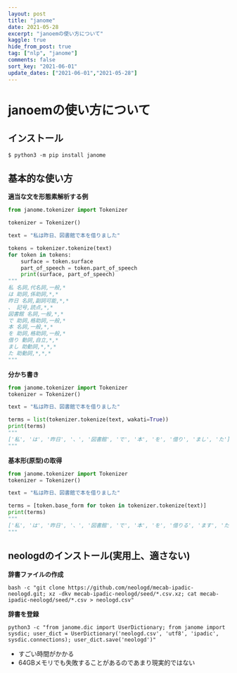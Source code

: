 ```yaml
---
layout: post
title: "janome"
date: 2021-05-28
excerpt: "janoemの使い方について"
kaggle: true
hide_from_post: true
tag: ["nlp", "janome"]
comments: false
sort_key: "2021-06-01"
update_dates: ["2021-06-01","2021-05-28"]
---
```


# janoemの使い方について

## インストール

```console
$ python3 -m pip install janome
```

## 基本的な使い方

**適当な文を形態素解析する例**  
```python
from janome.tokenizer import Tokenizer

tokenizer = Tokenizer()

text = "私は昨日、図書館で本を借りました"

tokens = tokenizer.tokenize(text)
for token in tokens:
    surface = token.surface
    part_of_speech = token.part_of_speech
    print(surface, part_of_speech)
"""
私 名詞,代名詞,一般,*
は 助詞,係助詞,*,*
昨日 名詞,副詞可能,*,*
、 記号,読点,*,*
図書館 名詞,一般,*,*
で 助詞,格助詞,一般,*
本 名詞,一般,*,*
を 助詞,格助詞,一般,*
借り 動詞,自立,*,*
まし 助動詞,*,*,*
た 助動詞,*,*,*
"""
```

**分かち書き**
```python
from janome.tokenizer import Tokenizer
tokenizer = Tokenizer()

text = "私は昨日、図書館で本を借りました"

terms = list(tokenizer.tokenize(text, wakati=True))
print(terms)
"""
['私', 'は', '昨日', '、', '図書館', 'で', '本', 'を', '借り', 'まし', 'た']
"""
```

**基本形(原型)の取得**
```python
from janome.tokenizer import Tokenizer
tokenizer = Tokenizer()

text = "私は昨日、図書館で本を借りました"

terms = [token.base_form for token in tokenizer.tokenize(text)]
print(terms)
"""
['私', 'は', '昨日', '、', '図書館', 'で', '本', 'を', '借りる', 'ます', 'た']
"""
```

## neologdのインストール(実用上、適さない)

**辞書ファイルの作成**  
```console
bash -c "git clone https://github.com/neologd/mecab-ipadic-neologd.git; xz -dkv mecab-ipadic-neologd/seed/*.csv.xz; cat mecab-ipadic-neologd/seed/*.csv > neologd.csv"
```

**辞書を登録**  
```console
python3 -c "from janome.dic import UserDictionary; from janome import sysdic; user_dict = UserDictionary('neologd.csv', 'utf8', 'ipadic', sysdic.connections); user_dict.save('neologd')"
```
 - すごい時間がかかる
 - 64GBメモリでも失敗することがあるのであまり現実的ではない
